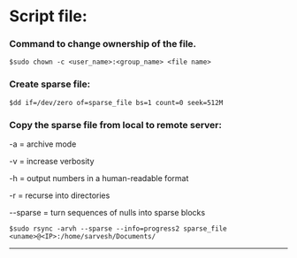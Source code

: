 # Script file:
### Command to change ownership of the file.
```
$sudo chown -c <user_name>:<group_name> <file name>
```
### Create sparse file:
```
$dd if=/dev/zero of=sparse_file bs=1 count=0 seek=512M
``` 
### Copy the sparse file from local to remote server:
-a = archive mode

-v = increase verbosity

-h = output numbers in a human-readable format

-r = recurse into directories

--sparse = turn sequences of nulls into sparse blocks
```
$sudo rsync -arvh --sparse --info=progress2 sparse_file <uname>@<IP>:/home/sarvesh/Documents/
```
---
